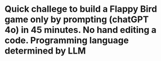 # Quick challege to build a Flappy Bird game only by prompting (chatGPT 4o) in 45 minutes. No hand editing a code. Programming language determined by LLM
